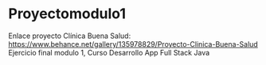 # Proyectomodulo1

Enlace proyecto Clínica Buena Salud: https://www.behance.net/gallery/135978829/Proyecto-Clinica-Buena-Salud
Ejercicio final modulo 1, Curso Desarrollo App Full Stack Java
